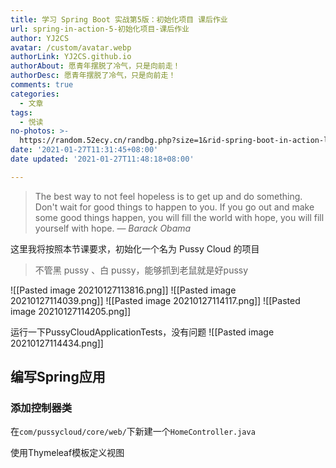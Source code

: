 ```yaml
---
title: 学习 Spring Boot 实战第5版：初始化项目 课后作业
url: spring-in-action-5-初始化项目-课后作业
author: YJ2CS
avatar: /custom/avatar.webp
authorLink: YJ2CS.github.io
authorAbout: 愿青年摆脱了冷气，只是向前走！
authorDesc: 愿青年摆脱了冷气，只是向前走！
comments: true
categories:
  - 文章
tags:
  - 悦读
no-photos: >-
  https://random.52ecy.cn/randbg.php?size=1&rid-spring-boot-in-action-learning-初始化项目-课后作业
date: '2021-01-27T11:31:45+08:00'
date updated: '2021-01-27T11:48:18+08:00'

---
```


> The best way to not feel hopeless is to get up and do something. Don't wait for good things to happen to you. If you go out and make some good things happen, you will fill the world with hope, you will fill yourself with hope.
> — <cite>Barack Obama</cite>

这里我将按照本节课要求，初始化一个名为 Pussy Cloud 的项目

> 不管黑 pussy 、白 pussy，能够抓到老鼠就是好pussy

![[Pasted image 20210127113816.png]]
![[Pasted image 20210127114039.png]]
![[Pasted image 20210127114117.png]]
![[Pasted image 20210127114205.png]]

运行一下PussyCloudApplicationTests，没有问题
![[Pasted image 20210127114434.png]]

## 编写Spring应用

### 添加控制器类

在`com/pussycloud/core/web/`下新建一个`HomeController.java`

使用Thymeleaf模板定义视图
